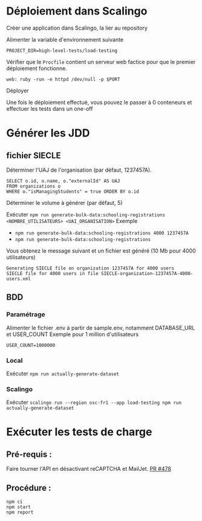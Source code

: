 # Déploiement dans Scalingo 

Créer une application dans Scalingo, la lier au repository

Alimenter la variable d'environnement suivante 
``` shell script
PROJECT_DIR=high-level-tests/load-testing
```

Vérifier que le `Procfile` contient un serveur web factice pour que le premier déploiement fonctionne.
````
web: ruby -run -e httpd /dev/null -p $PORT
````

Déployer

Une fois le déploiement effectué, vous pouvez le passer à 0 conteneurs et effectuer les tests dans un one-off

# Générer les JDD

## fichier SIECLE

Déterminer l'UAJ de l'organisation (par défaut, 1237457A).

```
SELECT o.id, o.name, o."externalId" AS UAJ
FROM organizations o
WHERE o."isManagingStudents" = true ORDER BY o.id
``` 

Déterminer le volume à générer (par défaut, 5)  

Exécuter `npm run generate-bulk-data:schooling-registrations <NOMBRE_UTILISATEURS> <UAI_ORGANISATION>`
Exemple  
- `npm run generate-bulk-data:schooling-registrations 4000 1237457A`
- `npm run generate-bulk-data:schooling-registrations`

Vous obtenez le message suivant et un fichier est généré (10 Mb pour 4000 utilisateurs)
```
Generating SIECLE file on organization 1237457A for 4000 users
SIECLE file for 4000 users in file SIECLE-organization-1237457A-4000-users.xml
```

## BDD

### Paramétrage 
Alimenter le fichier .env à partir de sample.env, notamment DATABASE_URL et USER_COUNT
Exemple pour 1 million d'utilisateurs
````
USER_COUNT=1000000
````

### Local 
Exécuter `npm run actually-generate-dataset`

### Scalingo
Exécuter `scalingo run --region osc-fr1 --app load-testing npm run actually-generate-dataset`    

# Exécuter les tests de charge

## Pré-requis :
Faire tourner l'API en désactivant reCAPTCHA et MailJet. [PR #478](https://github.com/1024pix/pix/pull/478)

## Procédure :

```
npm ci
npm start
npm report
```
